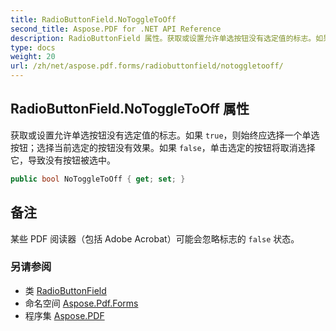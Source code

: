 ```yaml
---
title: RadioButtonField.NoToggleToOff
second_title: Aspose.PDF for .NET API Reference
description: RadioButtonField 属性。获取或设置允许单选按钮没有选定值的标志。如果为 true，则始终应选择一个单选按钮；选择当前选定的按钮没有效果。如果为 false，单击选定的按钮将取消选择它，导致没有按钮被选中。
type: docs
weight: 20
url: /zh/net/aspose.pdf.forms/radiobuttonfield/notoggletooff/
---
```

## RadioButtonField.NoToggleToOff 属性

获取或设置允许单选按钮没有选定值的标志。如果 `true`，则始终应选择一个单选按钮；选择当前选定的按钮没有效果。如果 `false`，单击选定的按钮将取消选择它，导致没有按钮被选中。

```csharp
public bool NoToggleToOff { get; set; }
```

## 备注

某些 PDF 阅读器（包括 Adobe Acrobat）可能会忽略标志的 `false` 状态。

### 另请参阅

* 类 [RadioButtonField](../)
* 命名空间 [Aspose.Pdf.Forms](../../../aspose.pdf.forms/)
* 程序集 [Aspose.PDF](../../../)